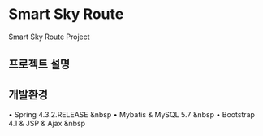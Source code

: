# Smart Sky Route
 Smart Sky Route Project


<h2>프로젝트 설명</h2>



<h2>개발환경</h2>

&bull; 
Spring 4.3.2.RELEASE
&nbsp
&bull; 
Mybatis & MySQL 5.7
&nbsp
&bull; 
Bootstrap 4.1 & JSP & Ajax
&nbsp

